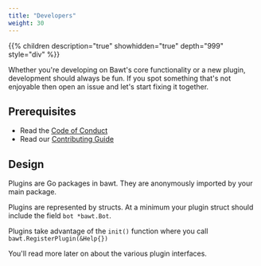 ```yaml
---
title: "Developers"
weight: 30
---
```


{{% children description="true" showhidden="true" depth="999" style="div" %}}

Whether you're developing on Bawt's core functionality or a new plugin, development should always be fun. If you spot something that's not enjoyable then open an issue and let's start fixing it together.

## Prerequisites

- Read the [Code of Conduct](https://github.com/gopherworks/bawt/blob/master/CODE_OF_CONDUCT.md)
- Read our [Contributing Guide](https://github.com/gopherworks/bawt/blob/master/CONTRIBUTING.md)

## Design

Plugins are Go packages in bawt. They are anonymously imported by your main package.

Plugins are represented by structs. At a minimum your plugin struct should include the field `bot *bawt.Bot`.

Plugins take advantage of the `init()` function where you call `bawt.RegisterPlugin(&Help{})`

You'll read more later on about the various plugin interfaces.